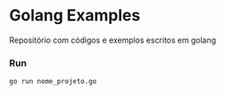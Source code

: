 # Golang Examples 
Repositório com códigos e exemplos escritos em golang

### Run
```shell 
go run nome_projeto.go
```
